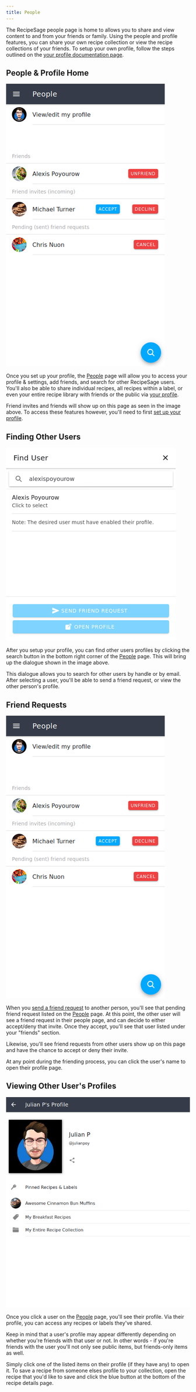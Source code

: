 ```yaml
---
title: People
---
```


The RecipeSage people page is home to allows you to share and view content to and from your friends or family. Using the people and profile features, you can share your own recipe collection or view the recipe collections of your friends. To setup your own profile, follow the steps outlined on the [your profile documentation page](./your-profile.md).

## People &amp; Profile Home

<img className="screenshot" src="/img/people-friend-requests.png"></img>

Once you set up your profile, the [People](https://recipesage.com/#/people) page will allow you to access your profile & settings, add friends, and search for other RecipeSage users.
You'll also be able to share individual recipes, all recipes within a label, or even your entire recipe library with friends or the public via [your profile](./your-profile.md).

Friend invites and friends will show up on this page as seen in the image above.
To access these features however, you'll need to first [set up your profile](./your-profile.md).

## Finding Other Users

<img className="screenshot" src="/img/people-add-friend.png"></img>

After you setup your profile, you can find other users profiles by clicking the search button in the bottom right corner of the [People](https://recipesage.com/#/people) page.
This will bring up the dialogue shown in the image above.

This dialogue allows you to search for other users by handle or by email.
After selecting a user, you'll be able to send a friend request, or view the other person's profile.

## Friend Requests

<img className="screenshot" src="/img/people-friend-requests.png"></img>

When you [send a friend request](#finding-other-users) to another person, you'll see that pending friend request listed on the [People](https://recipesage.com/#/people) page.
At this point, the other user will see a friend request in their people page, and can decide to either accept/deny that invite.
Once they accept, you'll see that user listed under your "friends" section.

Likewise, you'll see friend requests from other users show up on this page and have the chance to accept or deny their invite.

At any point during the friending process, you can click the user's name to open their profile page.

## Viewing Other User's Profiles

<img className="screenshot" src="/img/people-view-profile.png"></img>

Once you click a user on the [People](https://recipesage.com/#/people) page, you'll see their profile.
Via their profile, you can access any recipes or labels they've shared.

Keep in mind that a user's profile may appear differently depending on whether you're friends with that user or not.
In other words - if you're friends with the user you'll not only see public items, but friends-only items as well.

Simply click one of the listed items on their profile (if they have any) to open it.
To save a recipe from someone elses profile to your collection, open the recipe that you'd like to save and click the blue button at the bottom of the recipe details page.

